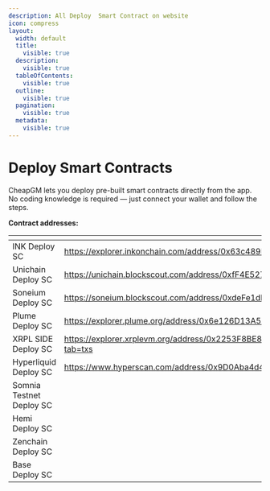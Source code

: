 ```yaml
---
description: All Deploy  Smart Contract on website
icon: compress
layout:
  width: default
  title:
    visible: true
  description:
    visible: true
  tableOfContents:
    visible: true
  outline:
    visible: true
  pagination:
    visible: true
  metadata:
    visible: true
---
```


# Deploy Smart Contracts

CheapGM lets you deploy pre-built smart contracts directly from the app.\
No coding knowledge is required — just connect your wallet and follow the steps.

**Contract addresses:**

<table data-view="cards"><thead><tr><th></th><th data-type="content-ref"></th><th data-hidden data-card-cover data-type="image"></th></tr></thead><tbody><tr><td> INK Deploy SC</td><td><a href="https://explorer.inkonchain.com/address/0x63c489D31a2c3dE0638360931F47fF066282473F">https://explorer.inkonchain.com/address/0x63c489D31a2c3dE0638360931F47fF066282473F</a></td><td><a href="../.gitbook/assets/ink.jpg">ink.jpg</a></td></tr><tr><td>Unichain Deploy SC</td><td><a href="https://unichain.blockscout.com/address/0xfF4E5275f5B1B69E94773Fa4134Be4c752c42705">https://unichain.blockscout.com/address/0xfF4E5275f5B1B69E94773Fa4134Be4c752c42705</a></td><td><a href="../.gitbook/assets/Unichain.jpg">Unichain.jpg</a></td></tr><tr><td>Soneium Deploy SC</td><td><a href="https://soneium.blockscout.com/address/0xdeFe1db2713ba0C51334343dca576bD5F4E793B2">https://soneium.blockscout.com/address/0xdeFe1db2713ba0C51334343dca576bD5F4E793B2</a></td><td><a href="../.gitbook/assets/soneium.jpg">soneium.jpg</a></td></tr><tr><td>Plume Deploy SC</td><td><a href="https://explorer.plume.org/address/0x6e126D13A5451780401804f55cEc3686192D29f7">https://explorer.plume.org/address/0x6e126D13A5451780401804f55cEc3686192D29f7</a></td><td><a href="../.gitbook/assets/plume.jpg">plume.jpg</a></td></tr><tr><td>XRPL SIDE  Deploy SC</td><td><a href="https://explorer.xrplevm.org/address/0x2253F8BE85A2505b89fD5E8BcD3Bb915bbd8A6A3?tab=txs">https://explorer.xrplevm.org/address/0x2253F8BE85A2505b89fD5E8BcD3Bb915bbd8A6A3?tab=txs</a></td><td><a href="../.gitbook/assets/xrp.jpeg">xrp.jpeg</a></td></tr><tr><td>Hyperliquid Deploy SC</td><td><a href="https://www.hyperscan.com/address/0x9D0Aba4d441156df553c4F16f778F278376d6E99">https://www.hyperscan.com/address/0x9D0Aba4d441156df553c4F16f778F278376d6E99</a></td><td><a href="../.gitbook/assets/Hyperliquid.png">Hyperliquid.png</a></td></tr><tr><td>Somnia Testnet Deploy SC</td><td></td><td><a href="../.gitbook/assets/Somnia.jpg">Somnia.jpg</a></td></tr><tr><td>Hemi Deploy SC</td><td></td><td><a href="../.gitbook/assets/hemi (1).jpg">hemi (1).jpg</a></td></tr><tr><td>Zenchain  Deploy SC</td><td></td><td><a href="../.gitbook/assets/ZenChain.png">ZenChain.png</a></td></tr><tr><td>Base Deploy SC</td><td></td><td><a href="../.gitbook/assets/base.jpg">base.jpg</a></td></tr></tbody></table>
